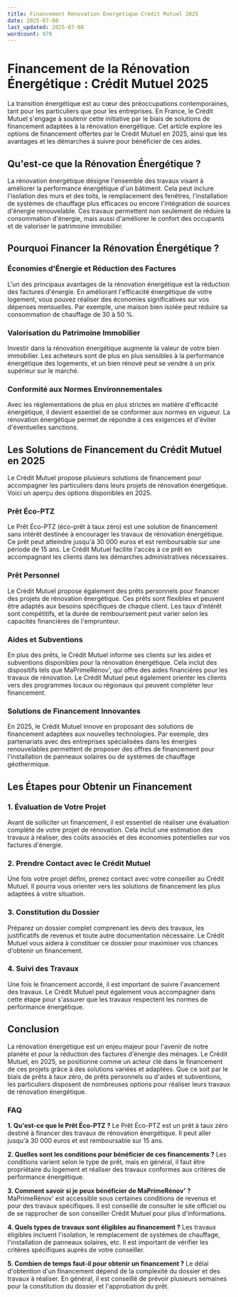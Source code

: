 ```yaml
---
title: Financement Renovation Energetique Credit Mutuel 2025
date: 2025-07-08
last_updated: 2025-07-08
wordcount: 978
---
```


# Financement de la Rénovation Énergétique : Crédit Mutuel 2025

La transition énergétique est au cœur des préoccupations contemporaines, tant pour les particuliers que pour les entreprises. En France, le Crédit Mutuel s'engage à soutenir cette initiative par le biais de solutions de financement adaptées à la rénovation énergétique. Cet article explore les options de financement offertes par le Crédit Mutuel en 2025, ainsi que les avantages et les démarches à suivre pour bénéficier de ces aides.

## Qu'est-ce que la Rénovation Énergétique ?

La rénovation énergétique désigne l'ensemble des travaux visant à améliorer la performance énergétique d'un bâtiment. Cela peut inclure l'isolation des murs et des toits, le remplacement des fenêtres, l'installation de systèmes de chauffage plus efficaces ou encore l'intégration de sources d'énergie renouvelable. Ces travaux permettent non seulement de réduire la consommation d'énergie, mais aussi d'améliorer le confort des occupants et de valoriser le patrimoine immobilier.

## Pourquoi Financer la Rénovation Énergétique ?

### Économies d'Énergie et Réduction des Factures

L'un des principaux avantages de la rénovation énergétique est la réduction des factures d'énergie. En améliorant l'efficacité énergétique de votre logement, vous pouvez réaliser des économies significatives sur vos dépenses mensuelles. Par exemple, une maison bien isolée peut réduire sa consommation de chauffage de 30 à 50 %.

### Valorisation du Patrimoine Immobilier

Investir dans la rénovation énergétique augmente la valeur de votre bien immobilier. Les acheteurs sont de plus en plus sensibles à la performance énergétique des logements, et un bien rénové peut se vendre à un prix supérieur sur le marché.

### Conformité aux Normes Environnementales

Avec les réglementations de plus en plus strictes en matière d'efficacité énergétique, il devient essentiel de se conformer aux normes en vigueur. La rénovation énergétique permet de répondre à ces exigences et d'éviter d'éventuelles sanctions.

## Les Solutions de Financement du Crédit Mutuel en 2025

Le Crédit Mutuel propose plusieurs solutions de financement pour accompagner les particuliers dans leurs projets de rénovation énergétique. Voici un aperçu des options disponibles en 2025.

### Prêt Éco-PTZ

Le Prêt Éco-PTZ (éco-prêt à taux zéro) est une solution de financement sans intérêt destinée à encourager les travaux de rénovation énergétique. Ce prêt peut atteindre jusqu'à 30 000 euros et est remboursable sur une période de 15 ans. Le Crédit Mutuel facilite l'accès à ce prêt en accompagnant les clients dans les démarches administratives nécessaires.

### Prêt Personnel

Le Crédit Mutuel propose également des prêts personnels pour financer des projets de rénovation énergétique. Ces prêts sont flexibles et peuvent être adaptés aux besoins spécifiques de chaque client. Les taux d'intérêt sont compétitifs, et la durée de remboursement peut varier selon les capacités financières de l'emprunteur.

### Aides et Subventions

En plus des prêts, le Crédit Mutuel informe ses clients sur les aides et subventions disponibles pour la rénovation énergétique. Cela inclut des dispositifs tels que MaPrimeRénov', qui offre des aides financières pour les travaux de rénovation. Le Crédit Mutuel peut également orienter les clients vers des programmes locaux ou régionaux qui peuvent compléter leur financement.

### Solutions de Financement Innovantes

En 2025, le Crédit Mutuel innove en proposant des solutions de financement adaptées aux nouvelles technologies. Par exemple, des partenariats avec des entreprises spécialisées dans les énergies renouvelables permettent de proposer des offres de financement pour l'installation de panneaux solaires ou de systèmes de chauffage géothermique.

## Les Étapes pour Obtenir un Financement

### 1. Évaluation de Votre Projet

Avant de solliciter un financement, il est essentiel de réaliser une évaluation complète de votre projet de rénovation. Cela inclut une estimation des travaux à réaliser, des coûts associés et des économies potentielles sur vos factures d'énergie.

### 2. Prendre Contact avec le Crédit Mutuel

Une fois votre projet défini, prenez contact avec votre conseiller au Crédit Mutuel. Il pourra vous orienter vers les solutions de financement les plus adaptées à votre situation.

### 3. Constitution du Dossier

Préparez un dossier complet comprenant les devis des travaux, les justificatifs de revenus et toute autre documentation nécessaire. Le Crédit Mutuel vous aidera à constituer ce dossier pour maximiser vos chances d'obtenir un financement.

### 4. Suivi des Travaux

Une fois le financement accordé, il est important de suivre l'avancement des travaux. Le Crédit Mutuel peut également vous accompagner dans cette étape pour s'assurer que les travaux respectent les normes de performance énergétique.

## Conclusion

La rénovation énergétique est un enjeu majeur pour l'avenir de notre planète et pour la réduction des factures d'énergie des ménages. Le Crédit Mutuel, en 2025, se positionne comme un acteur clé dans le financement de ces projets grâce à des solutions variées et adaptées. Que ce soit par le biais de prêts à taux zéro, de prêts personnels ou d'aides et subventions, les particuliers disposent de nombreuses options pour réaliser leurs travaux de rénovation énergétique.

### FAQ

**1. Qu'est-ce que le Prêt Éco-PTZ ?**
Le Prêt Éco-PTZ est un prêt à taux zéro destiné à financer des travaux de rénovation énergétique. Il peut aller jusqu'à 30 000 euros et est remboursable sur 15 ans.

**2. Quelles sont les conditions pour bénéficier de ces financements ?**
Les conditions varient selon le type de prêt, mais en général, il faut être propriétaire du logement et réaliser des travaux conformes aux critères de performance énergétique.

**3. Comment savoir si je peux bénéficier de MaPrimeRénov' ?**
MaPrimeRénov' est accessible sous certaines conditions de revenus et pour des travaux spécifiques. Il est conseillé de consulter le site officiel ou de se rapprocher de son conseiller Crédit Mutuel pour plus d'informations.

**4. Quels types de travaux sont éligibles au financement ?**
Les travaux éligibles incluent l'isolation, le remplacement de systèmes de chauffage, l'installation de panneaux solaires, etc. Il est important de vérifier les critères spécifiques auprès de votre conseiller.

**5. Combien de temps faut-il pour obtenir un financement ?**
Le délai d'obtention d'un financement dépend de la complexité du dossier et des travaux à réaliser. En général, il est conseillé de prévoir plusieurs semaines pour la constitution du dossier et l'approbation du prêt.